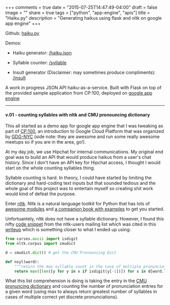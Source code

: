 +++
comments = true
date = "2015-07-25T14:47:49-04:00"
draft = false
image = ""
share = true
tags = ["python", "app-engine", "apis"]
title = "Haiku.py"
description = "Generating haikus using flask and nltk on google app engine"
+++

Github: [haiku.py](https://github.com/Jaemu/haiku.py)


Demos: 

- Haiku generator:  [/haiku.json](http://haiku.jillmunson.com/haiku.json)

- Syllable counter:  [/syllable](http://haiku.jillmunson.com/syllable/flower)
 
- Insult generator (Disclaimer: may sometimes produce compliments): [/insult](http://haiku.jillmunson.com/insult)


A work in progress JSON API haiku-as-a-service.  Built with Flask on top of the provided sample application from CP:100, deployed on [google app engine](https://cloud.google.com/appengine/docs)


------

#### v.01 - counting syllables with nltk and CMU pronouncing dictionary


This all started as a demo app for google app engine that I was tweaking as part of [CP:100](https://cloud.google.com/training/), an introduction to Google Cloud Platform that was organized by [GDG-NYC](http://www.meetup.com/NYC-GDG/) (side note: they are awesome and run some really awesome meetups so if you are in the area, go!).


At my day job, we use Hipchat for internal communications.  My original end goal was to build an API that would produce haikus from a user's chat history.  Since I don't have an API key for Hipchat access, I thought I would start on the whole counting syllables thing.  


Syllable counting is hard.  In theory, I could have started by limiting the dictionary and hard-coding text inputs but that sounded tedious and the whole goal of this project was to entertain myself so creating shit work would kind of defeat the purpose.  


Enter [nltk](http://nltk.org).  Nltk is a natural language toolkit for Python that has lots of [awesome modules](http://www.nltk.org/py-modindex.html) and [a companion book with examples](http://www.nltk.org/book) to get you started.  


Unfortuantely, nltk does not have a syllable dictionary.  However, I found this nifty [code snippet](https://groups.google.com/forum/#!msg/nltk-users/mCOh_u7V8_I/HsBNcLYM54EJ) from the nltk-users mailing list which was cited in this [writeup](http://runningwithdata.com/post/3576752158/w) which is something closer to what I ended up using:

````python
from curses.ascii import isdigit 
from nltk.corpus import cmudict 

d = cmudict.dict() # get the CMU Pronouncing Dict

def nsyl(word): 
    """return the max syllable count in the case of multiple pronunciations"""
    return max([len([y for y in x if isdigit(y[-1])]) for x in d[word.lower()]])
````

What this list comprehension is doing is taking the entry in the [CMU pronuncing dictionary](http://www.speech.cs.cmu.edu/cgi-bin/cmudict) and counting the number of pronunciation entries for a given word (using max to always return greatest number of syllables in cases of multiple correct yet discrete pronunciations).


